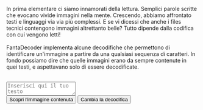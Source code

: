 <html>
<body>

In prima elementare ci siamo innamorati della lettura.
Semplici parole scritte che evocano vivide immagini nella mente.
Crescendo, abbiamo affrontato testi e linguaggi via via più complessi.
E se vi dicessi che anche i files tecnici contengono immagini altrettanto belle? Tutto dipende dalla codifica con cui vengono letti!
<br>
<br>
FantaDecoder implementa alcune decodifiche che permettono di identificare un'immagine a partire da una qualsiasi sequenza di caratteri. 
In fondo possiamo dire che quelle immagini erano da sempre contenute in quei testi, e aspettavano solo di essere decodificate.
<br>
<br>
<textarea placeholder="Inserisci qui il tuo testo"></textarea>
<br>
<button onclick="myFunction()">Scopri l'immagine contenuta</button>
<button>Cambia la decodifica</button>
<p id="demo"></p>

<script>
function myFunction() {
  document.getElementById("demo").innerHTML = "<img src=\"butterfly-142506_1280.jpg\"> <br> <button>Mostra passaggi di decodifica</button>";
}
</script>

</body>
</html>
